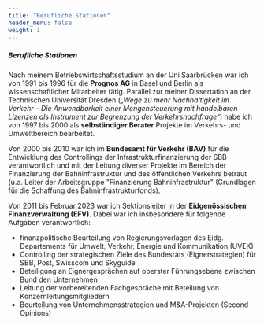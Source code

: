 ```yaml
---
title: "Berufliche Stationen"
header_menu: false
weight: 1
---
```

##### Berufliche Stationen

Nach meinem Betriebswirtschaftsstudium an der Uni Saarbrücken war ich von 1991 bis 1996 für die **Prognos AG** in Basel und Berlin als wissenschaftlicher Mitarbeiter tätig. Parallel zur meiner Dissertation an der Technischen Universität Dresden (*„Wege zu mehr Nachhaltigkeit im Verkehr –
Die Anwendbarkeit einer Mengensteuerung mit handelbaren Lizenzen als Instrument zur Begrenzung der Verkehrsnachfrage“*) habe ich von 1997 bis 2000 als **selbständiger Berater** Projekte im Verkehrs- und Umweltbereich bearbeitet. 

Von 2000 bis 2010 war ich im **Bundesamt für Verkehr (BAV)** für die Entwicklung des Controllings der Infrastrukturfinanzierung der SBB verantwortlich und mit der Leitung diverser Projekte im Bereich der Finanzierung der Bahninfrastruktur und des öffentlichen Verkehrs betraut (u.a. Leiter der Arbeitsgruppe "Finanzierung Bahninfrastruktur" (Grundlagen für die Schaffung des Bahninfrastrukturfonds). 

Von 2011 bis Februar 2023 war ich Sektionsleiter in der **Eidgenössischen Finanzverwaltung (EFV)**. Dabei war ich insbesondere für folgende Aufgaben verantwortlich:
*	finanzpolitische Beurteilung von Regierungsvorlagen des Eidg. Departements für Umwelt, Verkehr, Energie und Kommunikation (UVEK)
*	Controlling der strategischen Ziele des Bundesrats (Eignerstrategien) für SBB, Post, Swisscom und Skyguide
*	Beteiligung an Eignergesprächen auf oberster Führungsebene zwischen Bund den Unternehmen 
*	Leitung der vorbereitenden Fachgespräche mit Beteilung von Konzernleitungsmitgliedern
*	Beurteilung von Unternehmensstrategien und M&A-Projekten (Second Opinions)